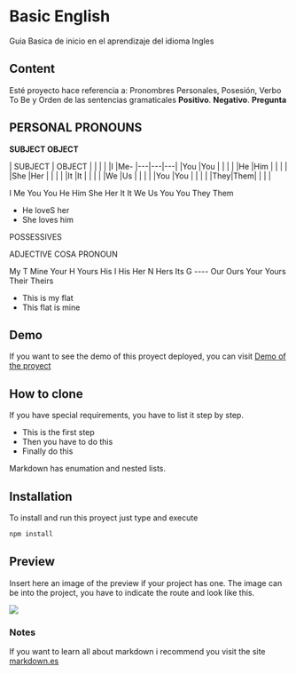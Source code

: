 # Basic English
Guia Basica de inicio en el aprendizaje del idioma Ingles

## Content
Esté proyecto hace referencia a: Pronombres Personales, Posesión, Verbo To Be y Orden de las sentencias gramaticales **Positivo**. **Negativo**. **Pregunta**

## PERSONAL PRONOUNS

**SUBJECT        OBJECT**

| SUBJECT |  OBJECT |   |   |   |
|I   |Me- |---|---|---|
|You |You |   |   |   |
|He  |Him |   |   |   |
|She |Her |   |   |   |
|It  |It  |   |   |   |
|We  |Us  |   |   |   |
|You |You |   |   |   |
|They|Them|   |   |   |


I               Me
You             You
He              Him
She             Her
It              It
We              Us
You             You
They            Them

- He loveS her
- She loves him

POSSESSIVES

ADJECTIVE  COSA   PRONOUN

My         T      Mine
Your       H      Yours
His        I      His
Her        N      Hers
Its        G      ----
Our               Ours
Your              Yours
Their             Theirs

- This is my flat
- This flat is mine

## Demo
If you want to see the demo of this proyect deployed, you can visit [Demo of the proyect](https://anabelisa.co/tips-para-hacer-un-buen-readme-md/)

## How to clone
If you have special requirements, you have to list it step by step.
* This is the first step
* Then you have to do this
* Finally do this

Markdown has enumation and nested lists.

## Installation
To install and run this proyect just type and execute
```bash
npm install
```
## Preview
Insert here an image of the preview if your project has one. The image can be into the project, you have to indicate the route and look like this.

![](/preview.jpg)

### Notes
If you want to learn all about markdown i recommend you visit the site [markdown.es](https://markdown.es/sintaxis-markdown/)